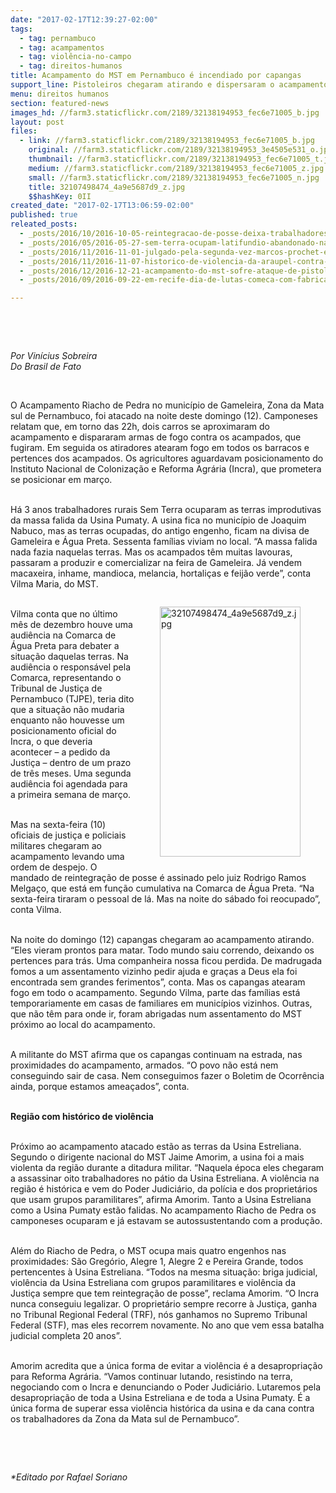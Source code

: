 ```yaml
---
date: "2017-02-17T12:39:27-02:00"
tags:
  - tag: pernambuco
  - tag: acampamentos
  - tag: violência-no-campo
  - tag: direitos-humanos
title: Acampamento do MST em Pernambuco é incendiado por capangas
support_line: Pistoleiros chegaram atirando e dispersaram o acampamento de mais de 3 anos.
menu: direitos humanos
section: featured-news
images_hd: //farm3.staticflickr.com/2189/32138194953_fec6e71005_b.jpg
layout: post
files:
  - link: //farm3.staticflickr.com/2189/32138194953_fec6e71005_b.jpg
    original: //farm3.staticflickr.com/2189/32138194953_3e4505e531_o.jpg
    thumbnail: //farm3.staticflickr.com/2189/32138194953_fec6e71005_t.jpg
    medium: //farm3.staticflickr.com/2189/32138194953_fec6e71005_z.jpg
    small: //farm3.staticflickr.com/2189/32138194953_fec6e71005_n.jpg
    title: 32107498474_4a9e5687d9_z.jpg
    $$hashKey: 0II
created_date: "2017-02-17T13:06:59-02:00"
published: true
releated_posts:
  - _posts/2016/10/2016-10-05-reintegracao-de-posse-deixa-trabalhadores-rurais-feridos.md
  - _posts/2016/05/2016-05-27-sem-terra-ocupam-latifundio-abandonado-na-chapada-diamantina.md
  - _posts/2016/11/2016-11-01-julgado-pela-segunda-vez-marcos-prochet-e-condenado-a-mais-de-15-anos-de-prisao.md
  - _posts/2016/11/2016-11-07-historico-de-violencia-da-araupel-contra-sem-terra-busca-manter-dominio-sobre-terras-publicas.md
  - _posts/2016/12/2016-12-21-acampamento-do-mst-sofre-ataque-de-pistoleiros-no-para.md
  - _posts/2016/09/2016-09-22-em-recife-dia-de-lutas-comeca-com-fabrica-fechada.md

---
```

<p>&nbsp;</p>

<p>&nbsp;</p>

<p><em>Por Vin&iacute;cius Sobreira<br />
Do Brasil de Fato</em></p>

<p>&nbsp;</p>

<p>O Acampamento Riacho de Pedra no munic&iacute;pio de Gameleira, Zona da Mata sul de Pernambuco, foi atacado na noite deste domingo (12). Camponeses relatam que, em torno das 22h, dois carros se aproximaram do acampamento e dispararam armas de fogo contra os acampados, que fugiram. Em seguida os atiradores atearam fogo em todos os barracos e pertences dos acampados. Os agricultores aguardavam posicionamento do Instituto Nacional de Coloniza&ccedil;&atilde;o e Reforma Agr&aacute;ria (Incra), que prometera se posicionar em mar&ccedil;o.</p>

<p><br />
H&aacute; 3 anos trabalhadores rurais Sem Terra ocuparam as terras improdutivas da massa falida da Usina Pumaty. A usina fica no munic&iacute;pio de Joaquim Nabuco, mas as terras ocupadas, do antigo engenho, ficam na divisa de Gameleira e &Aacute;gua Preta. Sessenta fam&iacute;lias viviam no local. &ldquo;A massa falida nada fazia naquelas terras. Mas os acampados t&ecirc;m muitas lavouras, passaram a produzir e comercializar na feira de Gameleira. J&aacute; vendem macaxeira, inhame, mandioca, melancia, hortali&ccedil;as e feij&atilde;o verde&rdquo;, conta Vilma Maria, do MST.</p>

<figure class="image" style="float:right"><img alt="32107498474_4a9e5687d9_z.jpg" height="400" src="//farm3.staticflickr.com/2189/32138194953_fec6e71005_b.jpg" width="225" />
<figcaption></figcaption>
</figure>

<p><br />
Vilma conta que no &uacute;ltimo m&ecirc;s de dezembro houve uma audi&ecirc;ncia na Comarca de &Aacute;gua Preta para debater a situa&ccedil;&atilde;o daquelas terras. Na audi&ecirc;ncia o respons&aacute;vel pela Comarca, representando o Tribunal de Justi&ccedil;a de Pernambuco (TJPE), teria dito que a situa&ccedil;&atilde;o n&atilde;o mudaria enquanto n&atilde;o houvesse um posicionamento oficial do Incra, o que deveria acontecer &ndash; a pedido da Justi&ccedil;a &ndash; dentro de um prazo de tr&ecirc;s meses. Uma segunda audi&ecirc;ncia foi agendada para a primeira semana de mar&ccedil;o.</p>

<p><br />
Mas na sexta-feira (10) oficiais de justi&ccedil;a e policiais militares chegaram ao acampamento levando uma ordem de despejo. O mandado de reintegra&ccedil;&atilde;o de posse &eacute; assinado pelo juiz Rodrigo Ramos Melga&ccedil;o, que est&aacute; em fun&ccedil;&atilde;o cumulativa na Comarca de &Aacute;gua Preta. &ldquo;Na sexta-feira tiraram o pessoal de l&aacute;. Mas na noite do s&aacute;bado foi reocupado&rdquo;, conta Vilma.</p>

<p><br />
Na noite do domingo (12) capangas chegaram ao acampamento atirando. &ldquo;Eles vieram prontos para matar. Todo mundo saiu correndo, deixando os pertences para tr&aacute;s. Uma companheira nossa ficou perdida. De madrugada fomos a um assentamento vizinho pedir ajuda e gra&ccedil;as a Deus ela foi encontrada sem grandes ferimentos&rdquo;, conta. Mas os capangas atearam fogo em todo o acampamento. Segundo Vilma, parte das fam&iacute;lias est&aacute; temporariamente em casas de familiares em munic&iacute;pios vizinhos. Outras, que n&atilde;o t&ecirc;m para onde ir, foram abrigadas num assentamento do MST pr&oacute;ximo ao local do acampamento.</p>

<p><br />
A militante do MST afirma que os capangas continuam na estrada, nas proximidades do acampamento, armados. &ldquo;O povo n&atilde;o est&aacute; nem conseguindo sair de casa. Nem conseguimos fazer o Boletim de Ocorr&ecirc;ncia ainda, porque estamos amea&ccedil;ados&rdquo;, conta.</p>

<p><br />
<strong>Regi&atilde;o com hist&oacute;rico de viol&ecirc;ncia</strong></p>

<p><br />
Pr&oacute;ximo ao acampamento atacado est&atilde;o as terras da Usina Estreliana. Segundo o dirigente nacional do MST Jaime Amorim, a usina foi a mais violenta da regi&atilde;o durante a ditadura militar. &ldquo;Naquela &eacute;poca eles chegaram a assassinar oito trabalhadores no p&aacute;tio da Usina Estreliana. A viol&ecirc;ncia na regi&atilde;o &eacute; hist&oacute;rica e vem do Poder Judici&aacute;rio, da pol&iacute;cia e dos propriet&aacute;rios que usam grupos paramilitares&rdquo;, afirma Amorim. Tanto a Usina Estreliana como a Usina Pumaty est&atilde;o falidas. No acampamento Riacho de Pedra os camponeses ocuparam e j&aacute; estavam se autossustentando com a produ&ccedil;&atilde;o.</p>

<p><br />
Al&eacute;m do Riacho de Pedra, o MST ocupa mais quatro engenhos nas proximidades: S&atilde;o Greg&oacute;rio, Alegre 1, Alegre 2 e Pereira Grande, todos pertencentes &agrave; Usina Estreliana. &ldquo;Todos na mesma situa&ccedil;&atilde;o: briga judicial, viol&ecirc;ncia da Usina Estreliana com grupos paramilitares e viol&ecirc;ncia da Justi&ccedil;a sempre que tem reintegra&ccedil;&atilde;o de posse&rdquo;, reclama Amorim. &ldquo;O Incra nunca conseguiu legalizar. O propriet&aacute;rio sempre recorre &agrave; Justi&ccedil;a, ganha no Tribunal Regional Federal (TRF), n&oacute;s ganhamos no Supremo Tribunal Federal (STF), mas eles recorrem novamente. No ano que vem essa batalha judicial completa 20 anos&rdquo;.</p>

<p><br />
Amorim acredita que a &uacute;nica forma de evitar a viol&ecirc;ncia &eacute; a desapropria&ccedil;&atilde;o para Reforma Agr&aacute;ria. &ldquo;Vamos continuar lutando, resistindo na terra, negociando com o Incra e denunciando o Poder Judici&aacute;rio. Lutaremos pela desapropria&ccedil;&atilde;o de toda a Usina Estreliana e de toda a Usina Pumaty. &Eacute; a &uacute;nica forma de superar essa viol&ecirc;ncia hist&oacute;rica da usina e da cana contra os trabalhadores da Zona da Mata sul de Pernambuco&rdquo;.</p>

<p>&nbsp;</p>

<p>&nbsp;</p>

<p><em>*Editado por Rafael Soriano</em></p>
